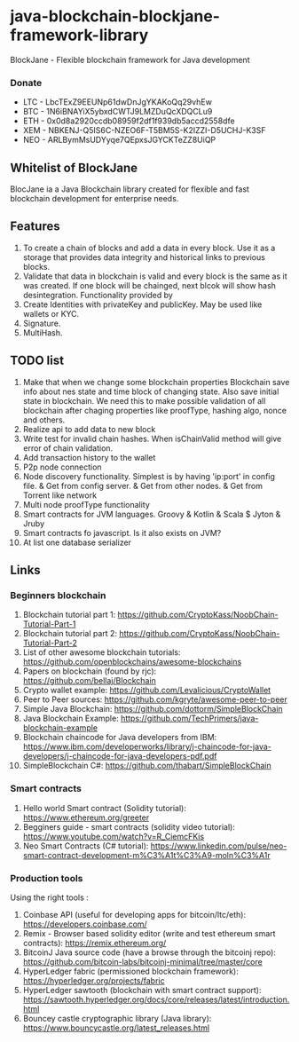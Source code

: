 # java-blockchain-blockjane-framework-library
BlockJane - Flexible blockchain framework for Java development

### Donate
* LTC - LbcTExZ9EEUNp61dwDnJgYKAKoQq29vhEw
* BTC - 1N6iBNAYiX5ybxdCWTJ9LMZDuQcXDQCLu9
* ETH - 0x0d8a2920ccdb08959f2df1f939db5accd2558dfe
* XEM - NBKENJ-Q5IS6C-NZEO6F-T5BM5S-K2IZZI-D5UCHJ-K3SF
* NEO - ARLBymMsUDYyqe7QEpxsJGYCKTeZZ8UiQP
## Whitelist of BlockJane
BlocJane ia a Java Blockchain library created for flexible and fast blockchain development for enterprise needs.

## Features
1. To create a chain of blocks and add a data in every block. Use it as a storage that provides data integrity and historical links to previous blocks.
2. Validate that data in blockchain is valid and every block is the same as it was created. If one block will be chainged, next blcok will show hash desintegration. Functionality provided by
3. Create Identities with privateKey and publicKey. May be used like wallets or KYC. 
4. Signature.
5. MultiHash.

## TODO list
1. Make that when we change some blockchain properties Blockchain save info about nes state and time block of changing state. Also save initial state in blockchain. We need this to make possible validation of all blockchain after chaging properties like proofType, hashing algo, nonce and others.
2. Realize api to add data to new block
3. Write test for invalid chain hashes. When isChainValid method will give error of chain validation.
4. Add transaction history to the wallet
5. P2p node connection 
6. Node discovery functionality. Simplest is by having 'ip:port' in config file. & Get from config server. & Get from other nodes. & Get from Torrent like network
7. Multi node proofType functionality
8. Smart contracts for JVM languages. Groovy & Kotlin & Scala $ Jyton & Jruby
9. Smart contracts fo javascript. Is it also exists on JVM?
10. At list one database serializer


## Links

### Beginners blockchain
1. Blockchain tutorial part 1: https://github.com/CryptoKass/NoobChain-Tutorial-Part-1
2. Blockchain tutorial part 2: https://github.com/CryptoKass/NoobChain-Tutorial-Part-2
3. List of other awesome blockchain tutorials: https://github.com/openblockchains/awesome-blockchains
4. Papers on blockchain (found by rjc): https://github.com/bellaj/Blockchain
5. Crypto wallet example: https://github.com/Levalicious/CryptoWallet
6. Peer to Peer sources: https://github.com/kgryte/awesome-peer-to-peer
7. Simple Java Blockchain: https://github.com/dottorm/SimpleBlockChain
8. Java Blockchain Example: https://github.com/TechPrimers/java-blockchain-example
9. Blockchain chaincode for Java developers from IBM: https://www.ibm.com/developerworks/library/j-chaincode-for-java-developers/j-chaincode-for-java-developers-pdf.pdf
10. SimpleBlockchain C#: https://github.com/thabart/SimpleBlockChain 

### Smart contracts
1. Hello world Smart contract (Solidity tutorial): https://www.ethereum.org/greeter
2. Begginers guide - smart contracts (solidity video tutorial): https://www.youtube.com/watch?v=R_CiemcFKis
3. Neo Smart Contracts (C# tutorial): https://www.linkedin.com/pulse/neo-smart-contract-development-m%C3%A1t%C3%A9-moln%C3%A1r

### Production tools
Using the right tools : 
1. Coinbase API (useful for developing apps for bitcoin/ltc/eth): https://developers.coinbase.com/
2. Remix - Browser based solidity editor (write and test ethereum smart contracts): https://remix.ethereum.org/
3. BitcoinJ Java source code (have a browse through the bitcoinj repo): https://github.com/bitcoin-labs/bitcoinj-minimal/tree/master/core
4. HyperLedger fabric (permissioned blockchain framework): https://hyperledger.org/projects/fabric
5. HyperLedger sawtooth (blockchain with smart contract support): https://sawtooth.hyperledger.org/docs/core/releases/latest/introduction.html
6. Bouncey castle cryptographic library (Java library): https://www.bouncycastle.org/latest_releases.html


